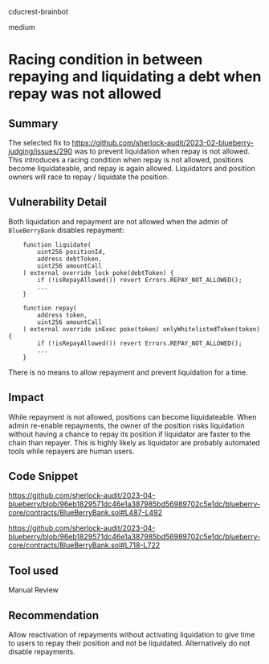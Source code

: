 cducrest-brainbot

medium

# Racing condition in between repaying and liquidating a debt when repay was not allowed

## Summary

The selected fix to https://github.com/sherlock-audit/2023-02-blueberry-judging/issues/290 was to prevent liquidation when repay is not allowed. This introduces a racing condition when repay is not allowed, positions become liquidateable, and repay is again allowed. Liquidators and position owners will race to repay / liquidate the position.

## Vulnerability Detail

Both liquidation and repayment are not allowed when the admin of `BlueBerryBank` disables repayment:

```solidity
    function liquidate(
        uint256 positionId,
        address debtToken,
        uint256 amountCall
    ) external override lock poke(debtToken) {
        if (!isRepayAllowed()) revert Errors.REPAY_NOT_ALLOWED();
        ...
    }
```

```solidity
    function repay(
        address token,
        uint256 amountCall
    ) external override inExec poke(token) onlyWhitelistedToken(token) {
        if (!isRepayAllowed()) revert Errors.REPAY_NOT_ALLOWED();
        ...
    }
```

There is no means to allow repayment and prevent liquidation for a time.

## Impact

While repayment is not allowed, positions can become liquidateable. When admin re-enable repayments, the owner of the position risks liquidation without having a chance to repay its position if liquidator are faster to the chain than repayer. This is highly likely as liquidator are probably automated tools while repayers are human users.

## Code Snippet

https://github.com/sherlock-audit/2023-04-blueberry/blob/96eb1829571dc46e1a387985bd56989702c5e1dc/blueberry-core/contracts/BlueBerryBank.sol#L487-L492

https://github.com/sherlock-audit/2023-04-blueberry/blob/96eb1829571dc46e1a387985bd56989702c5e1dc/blueberry-core/contracts/BlueBerryBank.sol#L718-L722

## Tool used

Manual Review

## Recommendation

Allow reactivation of repayments without activating liquidation to give time to users to repay their position and not be liquidated. Alternatively do not disable repayments.